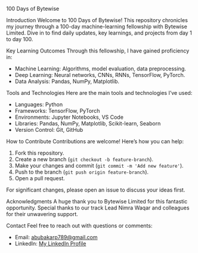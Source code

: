 100 Days of Bytewise

Introduction
Welcome to 100 Days of Bytewise! This repository chronicles my journey through a 100-day machine-learning fellowship with Bytewise Limited. Dive in to find daily updates, key learnings, and projects from day 1 to day 100.

Key Learning Outcomes
Through this fellowship, I have gained proficiency in:

- Machine Learning: Algorithms, model evaluation, data preprocessing.
- Deep Learning: Neural networks, CNNs, RNNs, TensorFlow, PyTorch.
- Data Analysis: Pandas, NumPy, Matplotlib.


Tools and Technologies
Here are the main tools and technologies I’ve used:

- Languages: Python
- Frameworks: TensorFlow, PyTorch
- Environments: Jupyter Notebooks, VS Code
- Libraries: Pandas, NumPy, Matplotlib, Scikit-learn, Seaborn
- Version Control: Git, GitHub

How to Contribute
Contributions are welcome! Here’s how you can help:

1. Fork this repository.
2. Create a new branch (`git checkout -b feature-branch`).
3. Make your changes and commit (`git commit -m 'Add new feature'`).
4. Push to the branch (`git push origin feature-branch`).
5. Open a pull request.

For significant changes, please open an issue to discuss your ideas first.

Acknowledgments
A huge thank you to Bytewise Limited for this fantastic opportunity. Special thanks to our track Lead Nimra Waqar and colleagues for their unwavering support.

Contact
Feel free to reach out with questions or comments:

- Email: abubakarp789@gmail.com
- LinkedIn: [My LinkedIn Profile](https://www.linkedin.com/in/abubakar56/)
